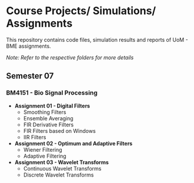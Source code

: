 # Course Projects/ Simulations/ Assignments

This repository contains code files, simulation results and reports of UoM - BME assignments.  

*Note: Refer to the respective folders for more details*

## Semester 07

### BM4151 - Bio Signal Processing
* **Assignment 01 - Digital Filters**
  * Smoothing Filters
  * Ensemble Averaging
  * FIR Derivative Filters
  * FIR Filters based on Windows
  * IIR Filters 
* **Assignment 02 - Optimum and Adaptive Filters**
  * Wiener Filtering
  * Adaptive Filtering
* **Assignment 03 - Wavelet Transforms**
  * Continuous Wavelet Transforms
  * Discrete Wavelet Transforms
  
